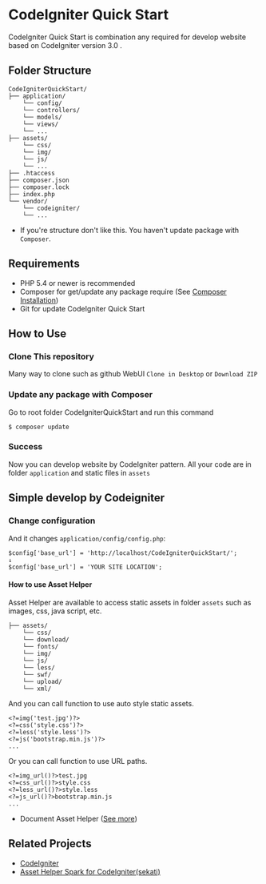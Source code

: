 # CodeIgniter Quick Start
CodeIgniter Quick Start is combination any required for develop website
based on CodeIgniter version 3.0 .

## Folder Structure

```
CodeIgniterQuickStart/
├── application/
    └── config/
    └── controllers/
    └── models/
    └── views/
    └── ...
├── assets/
    └── css/
    └── img/
    └── js/
    └── ...
├── .htaccess
├── composer.json
├── composer.lock
├── index.php
└── vendor/
    └── codeigniter/
    └── ...
```

* If you're structure don't like this. You haven't update package with `Composer`.

## Requirements

* PHP 5.4 or newer is recommended
* Composer for get/update any package require (See [Composer Installation](https://getcomposer.org/doc/00-intro.md))
* Git for update CodeIgniter Quick Start

## How to Use

### Clone This repository
Many way to clone such as github WebUI `Clone in Desktop` or `Download ZIP`

### Update any package with Composer
Go to root folder CodeIgniterQuickStart and run this command

```
$ composer update
```

### Success
Now you can develop website by CodeIgniter pattern.
All your code are in folder `application` and static files in `assets`

## Simple develop by Codeigniter

### Change configuration
And it changes `application/config/config.php`:

~~~
$config['base_url'] = 'http://localhost/CodeIgniterQuickStart/';
↓
$config['base_url'] = 'YOUR SITE LOCATION';
~~~


#### How to use Asset Helper
Asset Helper are available to access static assets in folder `assets`
such as images, css, java script, etc.

```
├── assets/
    └── css/
    └── download/
    └── fonts/
    └── img/
    └── js/
    └── less/
    └── swf/
    └── upload/
    └── xml/
```

And you can call function to use auto style static assets.

~~~
<?=img('test.jpg')?>
<?=css('style.css')?>
<?=less('style.less')?>
<?=js('bootstrap.min.js')?>
...
~~~

Or you can call function to use URL paths.

~~~
<?=img_url()?>test.jpg
<?=css_url()?>style.css
<?=less_url()?>style.less
<?=js_url()?>bootstrap.min.js
...
~~~

* Document Asset Helper ([See more](https://github.com/sekati/codeigniter-asset-helper))

## Related Projects

* [CodeIgniter](https://github.com/bcit-ci/CodeIgniter)
* [Asset Helper Spark for CodeIgniter(sekati)](https://github.com/sekati/codeigniter-asset-helper)
